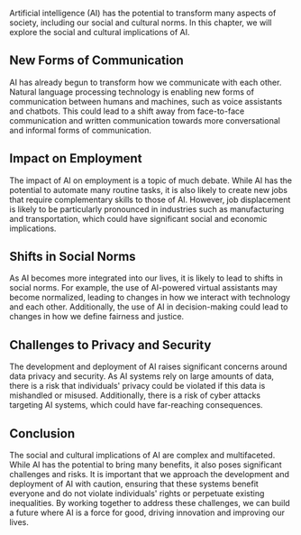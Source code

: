 
Artificial intelligence (AI) has the potential to transform many aspects of society, including our social and cultural norms. In this chapter, we will explore the social and cultural implications of AI.

New Forms of Communication
--------------------------

AI has already begun to transform how we communicate with each other. Natural language processing technology is enabling new forms of communication between humans and machines, such as voice assistants and chatbots. This could lead to a shift away from face-to-face communication and written communication towards more conversational and informal forms of communication.

Impact on Employment
--------------------

The impact of AI on employment is a topic of much debate. While AI has the potential to automate many routine tasks, it is also likely to create new jobs that require complementary skills to those of AI. However, job displacement is likely to be particularly pronounced in industries such as manufacturing and transportation, which could have significant social and economic implications.

Shifts in Social Norms
----------------------

As AI becomes more integrated into our lives, it is likely to lead to shifts in social norms. For example, the use of AI-powered virtual assistants may become normalized, leading to changes in how we interact with technology and each other. Additionally, the use of AI in decision-making could lead to changes in how we define fairness and justice.

Challenges to Privacy and Security
----------------------------------

The development and deployment of AI raises significant concerns around data privacy and security. As AI systems rely on large amounts of data, there is a risk that individuals' privacy could be violated if this data is mishandled or misused. Additionally, there is a risk of cyber attacks targeting AI systems, which could have far-reaching consequences.

Conclusion
----------

The social and cultural implications of AI are complex and multifaceted. While AI has the potential to bring many benefits, it also poses significant challenges and risks. It is important that we approach the development and deployment of AI with caution, ensuring that these systems benefit everyone and do not violate individuals' rights or perpetuate existing inequalities. By working together to address these challenges, we can build a future where AI is a force for good, driving innovation and improving our lives.
